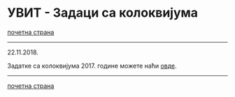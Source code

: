  # УВИТ - Задаци са колоквијума 

[почетна страна](../../README.md)

---

22.11.2018.

Задатке са колоквијума 2017. године можете наћи [овде](zadaci/uvit_kolokvijum_2017.zip).

---

[почетна страна](../../README.md)